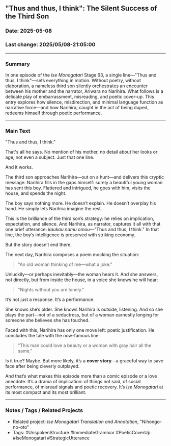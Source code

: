 ## "Thus and thus, I think": The Silent Success of the Third Son

### Date: 2025-05-08

### Last change: 2025/05/08-21:05:00

---

### Summary

In one episode of the _Ise Monogatari_ Stage 63, a single line—"Thus and thus, I think"—sets everything in motion. Without poetry, without elaboration, a nameless third son silently orchestrates an encounter between his mother and the narrator, Ariwara no Narihira. What follows is a delicate play of embarrassment, misreading, and poetic cover-up. This entry explores how silence, misdirection, and minimal language function as narrative force—and how Narihira, caught in the act of being duped, redeems himself through poetic performance.

---

### Main Text

"Thus and thus, I think."

That's all he says. No mention of his mother, no detail about her looks or age, not even a subject. Just that one line.

And it works.

The third son approaches Narihira—out on a hunt—and delivers this cryptic message. Narihira fills in the gaps himself: surely a beautiful young woman has sent this boy. Flattered and intrigued, he goes with him, visits the house, and spends the night.

The boy says nothing more. He doesn’t explain. He doesn’t overplay his hand. He simply lets Narihira imagine the rest.

This is the brilliance of the third son’s strategy: he relies on implication, expectation, and silence. And Narihira, as narrator, captures it all with that one brief utterance: _kaukau namu omou_—"Thus and thus, I think." In that line, the boy’s intelligence is preserved with striking economy.

But the story doesn’t end there.

The next day, Narihira composes a poem mocking the situation:

> "An old woman thinking of me—what a joke."

Unluckily—or perhaps inevitably—the woman hears it. And she answers, not directly, but from inside the house, in a voice she knows he will hear:

> "Nights without you are lonely."

It’s not just a response. It’s a performance.

She knows she’s older. She knows Narihira is outside, listening. And so she plays the part—not of a seductress, but of a woman earnestly longing for someone she believes she has touched.

Faced with this, Narihira has only one move left: poetic justification. He concludes the tale with the now-famous line:

> "This man could love a beauty or a woman with gray hair all the same."

Is it true? Maybe. But more likely, it’s a **cover story**—a graceful way to save face after being cleverly outplayed.

And that’s what makes this episode more than a comic episode or a love anecdote. It’s a drama of implication: of things not said, of social performance, of misread signals and poetic recovery. It’s _Ise Monogatari_ at its most compact and its most brilliant.

---

### Notes / Tags / Related Projects

- Related project: _Ise Monogatari Translation and Annotation_, "Nihongo-no-oto"
- Tags: #UnspokenStructure #ImmediateGrammar #PoeticCoverUp #IseMonogatari #StrategicUtterance
